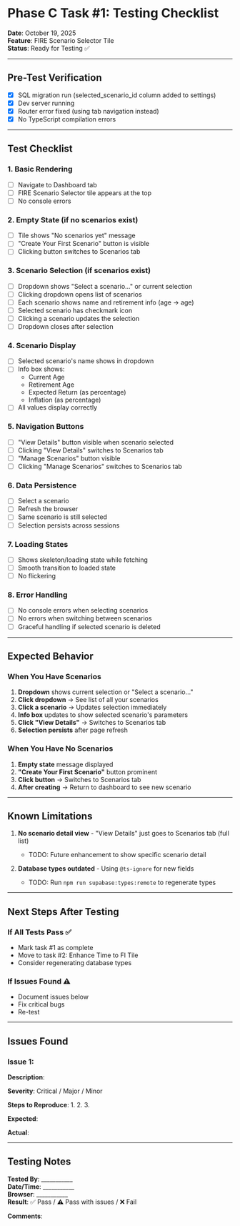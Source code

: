 # Phase C Task #1: Testing Checklist

**Date**: October 19, 2025  
**Feature**: FIRE Scenario Selector Tile  
**Status**: Ready for Testing ✅

---

## Pre-Test Verification

- [x] SQL migration run (selected_scenario_id column added to settings)
- [x] Dev server running
- [x] Router error fixed (using tab navigation instead)
- [x] No TypeScript compilation errors

---

## Test Checklist

### 1. Basic Rendering
- [ ] Navigate to Dashboard tab
- [ ] FIRE Scenario Selector tile appears at the top
- [ ] No console errors

### 2. Empty State (if no scenarios exist)
- [ ] Tile shows "No scenarios yet" message
- [ ] "Create Your First Scenario" button is visible
- [ ] Clicking button switches to Scenarios tab

### 3. Scenario Selection (if scenarios exist)
- [ ] Dropdown shows "Select a scenario..." or current selection
- [ ] Clicking dropdown opens list of scenarios
- [ ] Each scenario shows name and retirement info (age → age)
- [ ] Selected scenario has checkmark icon
- [ ] Clicking a scenario updates the selection
- [ ] Dropdown closes after selection

### 4. Scenario Display
- [ ] Selected scenario's name shows in dropdown
- [ ] Info box shows:
  - Current Age
  - Retirement Age
  - Expected Return (as percentage)
  - Inflation (as percentage)
- [ ] All values display correctly

### 5. Navigation Buttons
- [ ] "View Details" button visible when scenario selected
- [ ] Clicking "View Details" switches to Scenarios tab
- [ ] "Manage Scenarios" button visible
- [ ] Clicking "Manage Scenarios" switches to Scenarios tab

### 6. Data Persistence
- [ ] Select a scenario
- [ ] Refresh the browser
- [ ] Same scenario is still selected
- [ ] Selection persists across sessions

### 7. Loading States
- [ ] Shows skeleton/loading state while fetching
- [ ] Smooth transition to loaded state
- [ ] No flickering

### 8. Error Handling
- [ ] No console errors when selecting scenarios
- [ ] No errors when switching between scenarios
- [ ] Graceful handling if selected scenario is deleted

---

## Expected Behavior

### When You Have Scenarios
1. **Dropdown** shows current selection or "Select a scenario..."
2. **Click dropdown** → See list of all your scenarios
3. **Click a scenario** → Updates selection immediately
4. **Info box** updates to show selected scenario's parameters
5. **Click "View Details"** → Switches to Scenarios tab
6. **Selection persists** after page refresh

### When You Have No Scenarios
1. **Empty state** message displayed
2. **"Create Your First Scenario"** button prominent
3. **Click button** → Switches to Scenarios tab
4. **After creating** → Return to dashboard to see new scenario

---

## Known Limitations

1. **No scenario detail view** - "View Details" just goes to Scenarios tab (full list)
   - TODO: Future enhancement to show specific scenario detail
   
2. **Database types outdated** - Using `@ts-ignore` for new fields
   - TODO: Run `npm run supabase:types:remote` to regenerate types

---

## Next Steps After Testing

### If All Tests Pass ✅
- Mark task #1 as complete
- Move to task #2: Enhance Time to FI Tile
- Consider regenerating database types

### If Issues Found ⚠️
- Document issues below
- Fix critical bugs
- Re-test

---

## Issues Found

### Issue 1:
**Description**: 

**Severity**: Critical / Major / Minor

**Steps to Reproduce**:
1. 
2. 
3. 

**Expected**: 

**Actual**: 

---

## Testing Notes

**Tested By**: ___________  
**Date/Time**: ___________  
**Browser**: ___________  
**Result**: ✅ Pass / ⚠️ Pass with issues / ❌ Fail

**Comments**:
